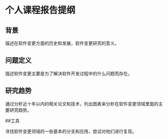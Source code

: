 # 个人课程报告提纲

## 背景

描述在软件变更方面的历史和发展，软件变更研究的意义。

## 问题定义

描述软件变更主要是为了解决软件开发过程中的什么问题而存在。

## 研究趋势

通过分析近十年以内的相关论文和技术，列出图表来分析在软件变更领域里面的主要研究趋势。

##工具

寻找软件变更领域的一些基本的分支和应用，尝试对他们进行复现。

